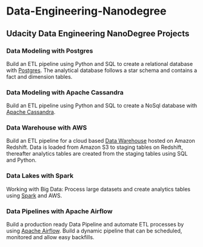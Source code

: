 # Data-Engineering-Nanodegree
## Udacity Data Engineering NanoDegree Projects 

### Data Modeling with Postgres
Build an ETL pipeline using Python and SQL to create a relational database with [Postgres](https://github.com/Sayed997/Data-Engineering-Nanodegree/tree/master/Data%20Modelling%20with%20Postgres). The analytical database 
follows a star schema and contains a fact and dimension tables.

### Data Modeling with Apache Cassandra
Build an ETL pipeline using Python and SQL to create a NoSql database with [Apache Cassandra](https://github.com/Sayed997/Data-Engineering-Nanodegree/tree/master/Data%20Modelling%20with%20Apache%20Cassandra).

### Data Warehouse with AWS
Build an ETL pipeline for a cloud based [Data Warehouse](https://github.com/Sayed997/Data-Engineering-Nanodegree/tree/master/Data%20Warehouse) hosted on Amazon Redshift. Data is loaded 
from Amazon S3 to staging tables on Redshift, thereafter analytics tables are created from the staging tables using SQL and Python.

### Data Lakes with Spark
Working with Big Data: Process large datasets and create analytics tables using [Spark](https://github.com/Sayed997/Data-Engineering-Nanodegree/tree/master/Data%20Lake%20with%20Spark) and AWS.

### Data Pipelines with Apache Airflow
Build a production ready Data Pipeline and automate ETL processes by using [Apache Airflow](https://github.com/Sayed997/Data-Engineering-Nanodegree/tree/master/Data%20Pipeline%20with%20Airflow/airflow). Build a dynamic pipeline 
that can be scheduled, monitored and allow easy backfills.

